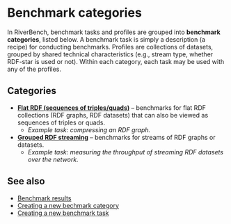 # Benchmark categories

In RiverBench, benchmark tasks and profiles are grouped into **benchmark categories**, listed below. A benchmark task is simply a description (a recipe) for conducting benchmarks. Profiles are collections of datasets, grouped by shared technical characteristics (e.g., stream type, whether RDF-star is used or not). Within each category, each task may be used with any of the profiles.

## Categories

- **[Flat RDF (sequences of triples/quads)](flat/index.md)** – benchmarks for flat RDF collections (RDF graphs, RDF datasets) that can also be viewed as sequences of triples or quads.
    - *Example task: compressing an RDF graph.*
- **[Grouped RDF streaming](stream/index.md)** – benchmarks for streams of RDF graphs or datasets.
    - *Example task: measuring the throughput of streaming RDF datasets over the network.*

## See also

- [Benchmark results](../results/index.md)
- [Creating a new bechmark category](../documentation/categories.md)
- [Creating a new benchmark task](../documentation/creating-new-task.md)
